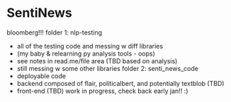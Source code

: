 # SentiNews
bloomberg!!!
folder 1: nlp-testing
* all of the testing code and messing w diff libraries
* (my baby & relearning py analysis tools - oops)
* see notes in read.me/file area (TBD based on analysis)
* still messing w some other libraries
folder 2: senti_news_code
* deployable code
* backend composed of flair, politicalbert, and potentially textblob (TBD)
* front-end (TBD)
work in progress, check back early jan!! :)
